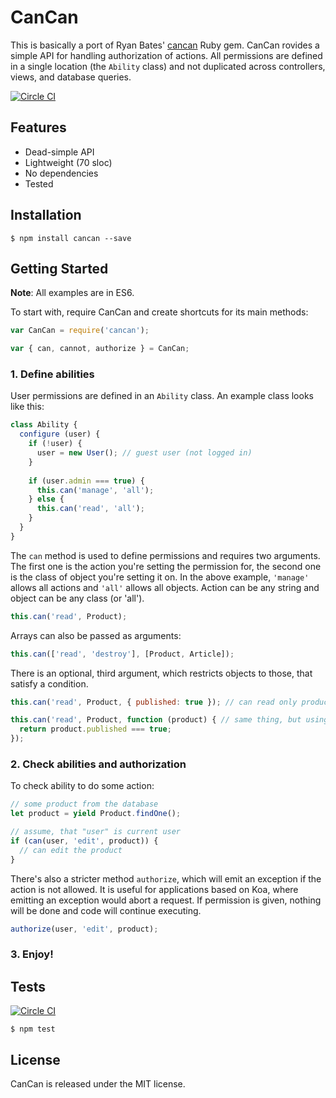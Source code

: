 # CanCan

This is basically a port of Ryan Bates' [cancan](https://github.com/ryanb/cancan) Ruby gem.
CanCan rovides a simple API for handling authorization of actions.
All permissions are defined in a single location (the `Ability` class) and not duplicated across controllers, views, and database queries.

[![Circle CI](https://circleci.com/gh/vdemedes/cancan.svg?style=svg)](https://circleci.com/gh/vdemedes/cancan)

## Features

- Dead-simple API
- Lightweight (70 sloc)
- No dependencies
- Tested

## Installation

```
$ npm install cancan --save
```

## Getting Started

**Note**: All examples are in ES6.

To start with, require CanCan and create shortcuts for its main methods:

```javascript
var CanCan = require('cancan');

var { can, cannot, authorize } = CanCan;
```

### 1. Define abilities

User permissions are defined in an `Ability` class.
An example class looks like this:

```javascript
class Ability {
  configure (user) {
    if (!user) {
      user = new User(); // guest user (not logged in)
    }
    
    if (user.admin === true) {
      this.can('manage', 'all');
    } else {
      this.can('read', 'all');
    }
  }
}
```

The `can` method is used to define permissions and requires two arguments.
The first one is the action you're setting the permission for, the second one is the class of object you're setting it on.
In the above example, `'manage'` allows all actions and `'all'` allows all objects.
Action can be any string and object can be any class (or 'all').

```javascript
this.can('read', Product);
```

Arrays can also be passed as arguments:

```javascript
this.can(['read', 'destroy'], [Product, Article]);
```

There is an optional, third argument, which restricts objects to those, that satisfy a condition.

```javascript
this.can('read', Product, { published: true }); // can read only products with published = true

this.can('read', Product, function (product) { // same thing, but using a function
  return product.published === true;
});
```

### 2. Check abilities and authorization

To check ability to do some action:

```javascript
// some product from the database
let product = yield Product.findOne();

// assume, that "user" is current user
if (can(user, 'edit', product)) {
  // can edit the product
}
```

There's also a stricter method `authorize`, which will emit an exception if the action is not allowed.
It is useful for applications based on Koa, where emitting an exception would abort a request.
If permission is given, nothing will be done and code will continue executing.

```javascript
authorize(user, 'edit', product);
```

### 3. Enjoy!

## Tests

[![Circle CI](https://circleci.com/gh/vdemedes/cancan.svg?style=svg)](https://circleci.com/gh/vdemedes/cancan)

```
$ npm test
```

## License

CanCan is released under the MIT license.
